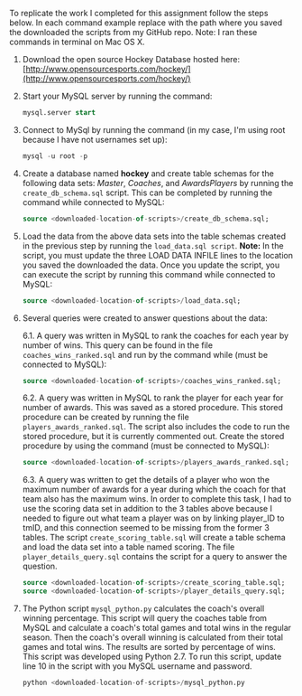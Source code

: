 To replicate the work I completed for this assignment follow the steps below. In each command example replace <downloaded-location-of-scripts> with the path where you saved the downloaded the scripts from my GitHub repo. Note: I ran these commands in terminal on Mac OS X.

1. Download the open source Hockey Database hosted here: [http://www.opensourcesports.com/hockey/](http://www.opensourcesports.com/hockey/)

2. Start your MySQL server by running the command:

	```sql
	mysql.server start
	```

3. Connect to MySql by running the command (in my case, I'm using root because I have not usernames set up): 

	```sql
	mysql -u root -p
	```

4. Create a database named **hockey** and create table schemas for the following data sets: *Master*, *Coaches*, and *AwardsPlayers* by running the `create_db_schema.sql` script. This can be completed by running the command while connected to MySQL: 

	```sql
	source <downloaded-location-of-scripts>/create_db_schema.sql;
	```

5. Load the data from the above data sets into the table schemas created in the previous step by running the `load_data.sql script`. **Note:** In the script, you must update the three LOAD DATA INFILE lines to the location you saved the downloaded the data. Once you update the script, you can execute the script by running this command while connected to MySQL: 

	```sql
	source <downloaded-location-of-scripts>/load_data.sql;
	```

6. Several queries were created to answer questions about the data:

	6.1.  A query was written in MySQL to rank the coaches for each year by number of wins. This query can be found in the file `coaches_wins_ranked.sql` and run by the command while (must be connected to MySQL): 

	```sql
    source <downloaded-location-of-scripts>/coaches_wins_ranked.sql;
    ```

	6.2.  A query was written in MySQL to rank the player for each year for number of awards. This was saved as a stored procedure. This stored procedure can be created by running the file `players_awards_ranked.sql`. The script also includes the code to run the stored procedure, but it is currently commented out. Create the stored procedure by using the command (must be connected to MySQL): 

	```sql
    source <downloaded-location-of-scripts>/players_awards_ranked.sql; 
  	```

  	6.3.  A query was written to get the details of a player who won the maximum number of awards for a year during which the coach for that team also has the maximum wins. In order to complete this task, I had to use the scoring data set in addition to the 3 tables above because I needed to figure out what team a player was on by linking player_ID to tmID, and this connection seemed to be missing from the former 3 tables. The script `create_scoring_table.sql` will create a table schema and load the data set into a table named scoring. The file `player_details_query.sql` contains the script for a query to answer the question. 

  	```sql
  	source <downloaded-location-of-scripts>/create_scoring_table.sql;
  	source <downloaded-location-of-scripts>/player_details_query.sql;
  	```

7. The Python script `mysql_python.py` calculates the coach's overall winning percentage. This script will query the coaches table from MySQL and calculate a coach's total games and total wins in the regular season. Then the coach's overall winning is calculated from their total games and total wins. The results are sorted by percentage of wins. This script was developed using Python 2.7. To run this script, update line 10 in the script with you MySQL username and password.

	```python
	python <downloaded-location-of-scripts>/mysql_python.py
	```
